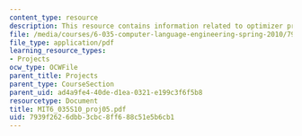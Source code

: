```yaml
---
content_type: resource
description: This resource contains information related to optimizer project assignment.
file: /media/courses/6-035-computer-language-engineering-spring-2010/7939f2626dbb3cbc8ff688c51e5b6cb1_MIT6_035S10_proj05.pdf
file_type: application/pdf
learning_resource_types:
- Projects
ocw_type: OCWFile
parent_title: Projects
parent_type: CourseSection
parent_uid: ad4a9fe4-40de-d1ea-0321-e199c3f6f5b8
resourcetype: Document
title: MIT6_035S10_proj05.pdf
uid: 7939f262-6dbb-3cbc-8ff6-88c51e5b6cb1
---
```

